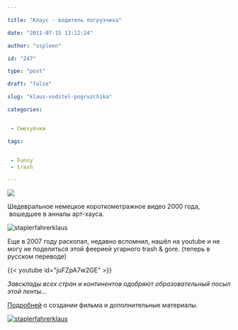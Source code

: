 ```yaml
---

title: "Клаус - водитель погрузчика"

date: "2011-07-15 13:12:24"

author: "sspleen"

id: "247"

type: "post"

draft: "false"

slug: "klaus-voditel-pogruzchika"

categories:


 - Смехуёчки

tags:


 - Funny
 - trash

---
```

[![](/uploads/2012/05/4314.jpg)](/2011/07/klaus-voditel-pogruzchika/attachment/4314/)  
  
Шедевральное немецкое короткометражное видео 2000 года,  вошедшее в анналы арт-хауса.  
  
![](/uploads/2012/05/schild.jpg "staplerfahrerklaus")  
  
Еще в 2007 году раскопал, недавно вспомнил, нашёл на youtube и не могу не поделиться этой феерией угарного trash & gore. (теперь в русском переводе)  
  
{{< youtube id="juFZpA7w2GE" >}}  
  
_Завсклады всех стран и континентов одобряют образовательный посыл этой ленты..._  
  
[Подробней](http://www.staplerfahrerklaus.de/) о создании фильма и дополнительные материалы.  
  
[![](/uploads/2012/05/4020974150231.5f.jpg "staplerfahrerklaus")](/2011/07/klaus-voditel-pogruzchika/4020974150231-5f/)